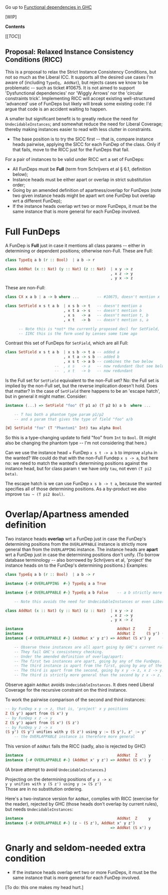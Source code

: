 Go up to [Functional dependencies in GHC](https://gitlab.haskell.org/ghc/ghc/-/wikis/Functional-dependencies-in-GHC)

[WIP]

**Contents**

[[_TOC_]]

## Proposal: Relaxed Instance Consistency Conditions (RICC)

This is a proposal to relax the Strict Instance Consistency Conditions, but not so much as the Liberal ICC. It supports all the desired use cases I'm aware of (including `TypeEq, AddNat`), but rejects cases we know to be problematic -- such as ticket #10675. It is not aimed to support 'Dysfunctional dependencies' nor 'Wiggly Arrows' nor the 'circular constraints trick'. Implementing RICC will accept existing well-structured 'advanced' use of FunDeps but likely will break some existing code: I'd argue that code is an accident waiting to happen.

A smaller but significant benefit is to greatly reduce the need for `UndecidableInstances`; and somewhat reduce the need for Liberal Coverage; thereby making instances easier to read with less clutter in constraints.

* The base position is to try the SICC first -- that is, compare instance heads pairwise, applying the SICC for each FunDep of the class. Only if that fails, move to the RICC just for the FunDeps that fail.

For a pair of instances to be valid under RICC wrt a set of FunDeps:

* All FunDeps must be **Full** (term from Schrijvers et al § 6.1, definition below);
* Instance heads must be either apart or overlap in strict substitution order;
* Going by an amended definition of apartness/overlap for FunDeps (note two given instance heads might be apart wrt one FunDep but overlap wrt a different FunDep);
* If the instance heads overlap wrt two or more FunDeps, it must be the same instance that is more general for each FunDep involved.

# Full FunDeps

A FunDep is **Full** just in case it mentions all class params -- either in determining or dependent positions; otherwise non-Full. These are Full:

```haskell
class TypeEq a b (r :: Bool)  | a b -> r

class AddNat (x :: Nat) (y :: Nat) (z :: Nat)  | x y -> z
                                               , x z -> y
                                               , y x -> z
```

These are non-Full:

```haskell
class CX x a b | a -> b where ...        -- #10675, doesn't mention x

class SetField x s t a b  | x s b -> t   -- doesn't mention a
                          , x t a -> s   -- doesn't mention b
                          , x s   -> a   -- doesn't mention t, b
                          , x t   -> b   -- doesn't mention s, a

      -- Note this is *not* the currently proposed decl for SetField,
      -- IIRC this is the form used by Lenses some time ago
```

Contrast this set of FunDeps for `SetField`, which are all Full:

```haskell
class SetField x s t a b  | x s b -> t a -- added a
                          , x t a -> s b -- added b
                          , x s t -> a b -- combines the two below
                      --  , x s   -> a   -- now redundant (but see below)
                      --  , x t   -> b   -- now redundant

```

Is the Full set for `SetField` equivalent to the non-Full set? No: the Full set is implied by the non-Full set, but the reverse implication doesn't hold. Does that matter? In the case of `SetField` there happens to be an 'escape hatch', but in general it might matter. Consider:

```haskell
instance (...) => SetField "foo" (T p1 a) (T p2 b) a b  where ...

    -- T has both a phantom type param p1/p2
    -- and a param that gives the type of field "foo" a/b

[W] SetField "foo" (T "Phantom1" Int) tau alpha Bool
```

So this is a type-changing update to field "foo" from `Int` to `Bool`. (It might also be changing the phantom type -- I'm not considering that here.)

Can we use the instance head + FunDep `x s t -> a b` to improve `alpha` in the wanted? We could do that with the non-Full Fundep `x s -> a`, but here no: we need to match the wanted's determining positions against the instance head, but for class param `t` we have only `tau`, not even `(T pi2 beta)`.

The escape hatch is we can use FunDep `x s b -> t a`, because the wanted specifies all of those determining positions. As a by-product we also improve `tau ~ (T pi2 Bool)`.

# Overlap/Apartness amended definition

Two instance heads **overlap** wrt a FunDep just in case the FunDep's determining positions from the `OVERLAPPABLE` instance is strictly more general than from the `OVERLAPPING` instance. The instance heads are **apart** wrt a FunDep just in case the determining positions don't unify. (To borrow database terminology -- also borrowed by Schrijvers et al, 'project' the instance heads on to the FunDep's determining positions.) Examples:

```haskell
class TypeEq a b (r :: Bool)  | a b -> r

instance {-# OVERLAPPING  #-} TypeEq a a True

instance {-# OVERLAPPABLE #-} TypeEq a b False    -- a b strictly more general than a a

    -- Note this avoids the need for UndecidableInstances or even Liberal Coverage

class AddNat (x :: Nat) (y :: Nat) (z :: Nat)  | x y -> z
                                               , x z -> y
                                               , y x -> z

instance                                          AddNat Z      Z      Z
instance                                          AddNat Z     (S y') (S y')
instance {-# OVERLAPPABLE #-} (AddNat x' y z') => AddNat (S x') y     (S z')

    -- Observe these instances are all apart going by GHC's current rules.
    -- They fail GHC's consistency checking.
    -- Under the amended definition of overlap/apart:
    -- The first two instances are apart, going by any of the FunDeps.
    -- The third instance is apart from the first, going by any of the FunDeps.
    -- The third is apart from the second, going by x y -> z, x z -> y.
    -- The third is strictly more general than the second by z x -> z.

```

Observe again `AddNat` avoids `UndecidableInstances`. It does need Liberal Coverage for the recursive constraint on the third instance.

To work the pairwise comparison of the second and third instances:

```haskell
-- by FunDep x y -> z, that is, 'project' x y positions
Z (S y') apart from (S x') y
-- by FunDep x z -> y
Z (S y') apart from (S x') (S z')
-- by FunDep y z -> x
(S y') (S y') unifies with y (S z') using y := (S y'), z' := y'
    -- the OVERLAPPABLE instance is therefore more general
```

This version of `AddNat` fails the RICC (sadly, also is rejected by GHC)

```haskell
instance                                          AddNat  Z     y      y
instance {-# OVERLAPPABLE #-} (AddNat x' y z') => AddNat (S x') y     (S z')
```

(A brave attempt to avoid `UndecidableInstances`.)

Projecting on the determining positions of `y z -> x`:\
`y y unifies with y (S z') using y := (S z')`\
Those are in no substitution ordering.

Here's a two-instance version for `AddNat`, complies with RICC (exercise for the reader), rejected by GHC (those heads don't overlap by current rules), but needs `UndecidableInstances`:

```haskell
instance                                          AddNat  Z     y      y
instance {-# OVERLAPPABLE #-} (z ~ (S z'), AddNat x' y z')
                                               => AddNat (S x') y      z
```

# Gnarly and seldom-needed extra condition

* If the instance heads overlap wrt two or more FunDeps, it must be the same instance that is more general for each FunDep involved.

[To do: this one makes my head hurt.]